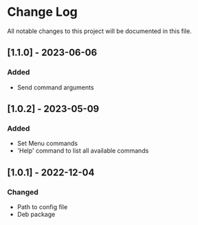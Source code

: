
# Change Log
All notable changes to this project will be documented in this file.

## [1.1.0] - 2023-06-06
### Added
- Send command arguments

## [1.0.2] - 2023-05-09
### Added
- Set Menu commands
- 'Help' command to list all available commands

## [1.0.1] - 2022-12-04
### Changed
- Path to config file
- Deb package
